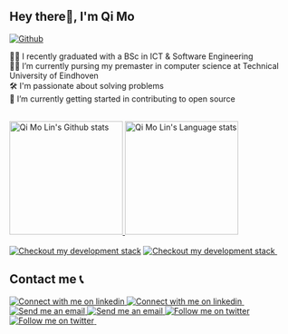 ## Hey there👋, I'm Qi Mo

[![Github](https://img.shields.io/github/followers/qimolin?label=Follow&style=social)](https://github.com/qimolin)

👨‍🎓 I recently graduated with a BSc in ICT & Software Engineering
<br/>
👨‍💻 I’m currently pursing my premaster in computer science at Technical University of Eindhoven
<br/>
🛠️ I'm passionate about solving problems
<br/>
🌱 I’m currently getting started in contributing to open source

<div align="left"> 
<br/>
</a>
<a href="https://github.com/anuraghazra/github-readme-stats">
<img height=200 src="https://github-readme-stats-qimolin.vercel.app/api?username=qimolin&show_icons=true&count_private=true&line_height=28&hide_border=1&include_all_commits=true&card_width=450&role=OWNER,COLLABORATOR&exclude_repo=github-readme-stats&theme=calm" alt="Qi Mo Lin's Github stats" />
</a>
<a href="https://github.com/anuraghazra/github-readme-stats">
<img height=200 src="https://github-readme-stats-qimolin.vercel.app/api/top-langs/?username=qimolin&layout=compact&langs_count=10&hide_border=1&role=OWNER,COLLABORATOR&theme=calm" alt="Qi Mo Lin's Language stats" />
</a>
</div>

<br/>
<!-- Tech Stack -->
<!-- Light Mode -->
<a href="https://stackshare.io/qimolin/my-stack">
<img src="https://img.shields.io/badge/tech-stack-0690fa.svg?style=for-the-badge&logo=stackshare&labelColor=000&color=3572A5#gh-light-mode-only" alt="Checkout my development stack" ></a>
<!-- Dark Mode -->
<a href="https://stackshare.io/qimolin/my-stack#gh-dark-mode-only">
<img src="https://img.shields.io/badge/tech-stack-0690fa.svg?style=for-the-badge&logo=stackshare&labelColor=000&color=FFF#gh-dark-mode-only" alt="Checkout my development stack">
</a>
&nbsp;

## Contact me 📞
<!-- Linkedin  -->
<!-- Light Mode -->
<a href="https://www.linkedin.com/in/qi-mo-lin/#gh-light-mode-only">
<img src="https://img.shields.io/badge/LinkedIn-3572A5?style=for-the-badge&logo=linkedin&logoColor=white#gh-light-mode-only" alt="Connect with me on linkedin" >
</a>
<!-- Dark Mode -->
<a href="https://www.linkedin.com/in/qi-mo-lin/#gh-dark-mode-only">
<img src="https://img.shields.io/badge/LinkedIn-ffffff?style=for-the-badge&logo=linkedin&logoColor=0690FA#gh-dark-mode-only" alt="Connect with me on linkedin" >
</a>
&nbsp;
<!-- Email  -->
<!-- Light Mode -->
<a href="mailto:info@qimolin.com/#gh-light-mode-only">
<img src="https://img.shields.io/badge/Email-3572A5?style=for-the-badge" alt="Send me an email">
</a>
<!-- Dark Mode -->
<a href="mailto:info@qimolin.com/#gh-dark-mode-only">
<img src="https://img.shields.io/badge/Email-ffffff?style=for-the-badge" alt="Send me an email">
</a>
<!-- Dark Mo
&nbsp;
<!-- Twitter -->
<!-- Light Mode -->
<a href="https://twitter.com/intent/follow?screen_name=qimo_lin#gh-light-mode-only">
<img src="https://img.shields.io/twitter/follow/qimo_lin?style=for-the-badge&logo=twitter&labelColor=000&color=3572A5#gh-light-mode-only" alt="Follow me on twitter" >
</a>
<!-- Dark Mode -->
<a href="https://twitter.com/intent/follow?screen_name=qimo_lin#gh-dark-mode-only">
<img src="https://img.shields.io/twitter/follow/qimo_lin?style=for-the-badge&logo=twitter&labelColor=000&color=FFF#gh-dark-mode-only" alt="Follow me on twitter" >
</a>
&nbsp;
</div>
